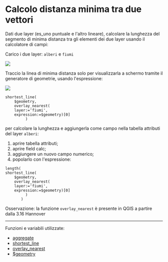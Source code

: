 # Calcolo distanza minima tra due vettori

Dati due layer (es_uno puntuale e l'altro lineare), calcolare la lunghezza del segmento di minima distanza tra gli elementi dei due layer usando il calcolatore di campi:

Carico i due layer: `alberi` e `fiumi`

![](../img/esempi/linea_min_distanza2/img_01.png)

Traccio la linea di minima distanza solo per visualizzarla a schermo tramite il generatore di geometrie, usando l'espressione:

![](../img/esempi/linea_min_distanza2/img_02.png)

```
shortest_line(
	$geometry,
 	overlay_nearest( 
 	layer:='fiumi',
 	expression:=$geometry)[0]
	     )
```

per calcolare la lunghezza e aggiungerla come campo nella tabella attributi del layer `alberi`:

1. aprire tabella attributi;
2. aprire field calc;
3. aggiungere un nuovo campo numerico;
4. popolarlo con l'espressione:

```
length(
shortest_line(
	$geometry,
 	overlay_nearest( 
 	layer:='fiumi',
 	expression:=$geometry)[0]
	     )
       )
```

Osservazione: la funzione `overlay_nearest` è presente in QGIS a partire dalla 3.16 Hannover

---

Funzioni e variabili utilizzate:

* [aggregate](../gr_funzioni/aggrega/aggrega_unico.md#aggregate)
* [shortest_line](../gr_funzioni/geometria/geometria_unico.md#shortest_line)
* [overlay_nearest](../gr_funzioni/geometria/geometria_unico.md#overlay_nearest)
* [\$geometry](../gr_funzioni/geometria/geometria_unico.md#geometry)